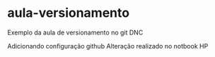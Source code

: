 # aula-versionamento

Exemplo da aula de versionamento no git DNC

Adicionando configuração github
Alteração realizado no notbook HP
